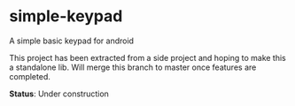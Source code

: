 simple-keypad
=============

A simple basic keypad for android

This project has been extracted from a side project and hoping to make this a standalone lib.
Will merge this branch to master once features are completed.

**Status**: Under construction
 
